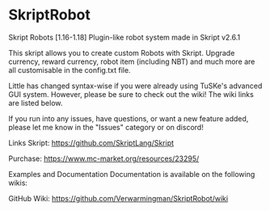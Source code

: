 # SkriptRobot
Skript Robots [1.16-1.18]
Plugin-like robot system made in Skript v2.6.1

This skript allows you to create custom Robots with Skript. Upgrade currency, reward currency, robot item (including NBT) and much more are all customisable in the config.txt file.

Little has changed syntax-wise if you were already using TuSKe's advanced GUI system. However, please be sure to check out the wiki! The wiki links are listed below.

If you run into any issues, have questions, or want a new feature added, please let me know in the "Issues" category or on discord!

Links
Skript: https://github.com/SkriptLang/Skript

Purchase: https://www.mc-market.org/resources/23295/

Examples and Documentation
Documentation is available on the following wikis:

GitHub Wiki: https://github.com/Verwarmingman/SkriptRobot/wiki
